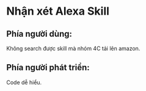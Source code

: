 # Nhận xét Alexa Skill
## Phía người dùng:
Không search được skill mà nhóm 4C tải lên amazon.
## Phía người phát triển:
Code dễ hiểu.
